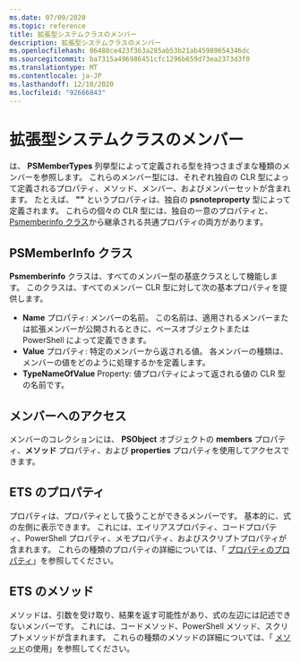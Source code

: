 ```yaml
---
ms.date: 07/09/2020
ms.topic: reference
title: 拡張型システムクラスのメンバー
description: 拡張型システムクラスのメンバー
ms.openlocfilehash: 06488ce423f363a285ab53b21ab45989654346dc
ms.sourcegitcommit: ba7315a496986451cfc1296b659d73ea2373d3f0
ms.translationtype: MT
ms.contentlocale: ja-JP
ms.lasthandoff: 12/10/2020
ms.locfileid: "92666843"
---
```

# <a name="extended-type-system-class-members"></a>拡張型システムクラスのメンバー

は、 **PSMemberTypes** 列挙型によって定義される型を持つさまざまな種類のメンバーを参照します。 これらのメンバー型には、それぞれ独自の CLR 型によって定義されるプロパティ、メソッド、メンバー、およびメンバーセットが含まれます。 たとえば、 **""** というプロパティは、独自の **psnoteproperty** 型によって定義されます。 これらの個々の CLR 型には、独自の一意のプロパティと、 [Psmemberinfo クラス](/dotnet/api/system.management.automation.psmemberinfo)から継承される共通プロパティの両方があります。

## <a name="the-psmemberinfo-class"></a>PSMemberInfo クラス

**Psmemberinfo** クラスは、すべてのメンバー型の基底クラスとして機能します。 このクラスは、すべてのメンバー CLR 型に対して次の基本プロパティを提供します。

- **Name** プロパティ: メンバーの名前。 この名前は、適用されるメンバーまたは拡張メンバーが公開されるときに、ベースオブジェクトまたは PowerShell によって定義できます。
- **Value** プロパティ: 特定のメンバーから返される値。 各メンバーの種類は、メンバーの値をどのように処理するかを定義します。
- **TypeNameOfValue** Property: 値プロパティによって返される値の CLR 型の名前です。

## <a name="accessing-members"></a>メンバーへのアクセス

メンバーのコレクションには、 **PSObject** オブジェクトの **members** プロパティ、**メソッド** プロパティ、および **properties** プロパティを使用してアクセスできます。

## <a name="ets-properties"></a>ETS のプロパティ

プロパティは、プロパティとして扱うことができるメンバーです。 基本的に、式の左側に表示できます。 これには、エイリアスプロパティ、コードプロパティ、PowerShell プロパティ、メモプロパティ、およびスクリプトプロパティが含まれます。 これらの種類のプロパティの詳細については、「 [プロパティのプロパティ](properties.md)」を参照してください。

## <a name="ets-methods"></a>ETS のメソッド

メソッドは、引数を受け取り、結果を返す可能性があり、式の左辺には記述できないメンバーです。 これには、コードメソッド、PowerShell メソッド、スクリプトメソッドが含まれます。
これらの種類のメソッドの詳細については、「 [メソッド](methods.md)の使用」を参照してください。
